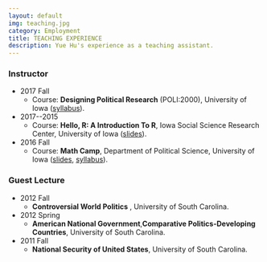 ```yaml
---
layout: default
img: teaching.jpg
category: Employment
title: TEACHING EXPERIENCE
description: Yue Hu's experience as a teaching assistant.
---
```


### Instructor
* 2017 Fall
	+ Course: **Designing Political Research** (POLI:2000), University of Iowa ([syllabus](https://github.com/sammo3182/researchDesign/blob/master/POLI2000_syllabus.pdf)).
* 2017--2015
	+ Course: **Hello, R: A Introduction To R**, Iowa Social Science Research Center, University of Iowa ([slides](slides_gh/slides/rWorkshop/)).
* 2016 Fall
	+ Course: **Math Camp**, Department of Political Science, University of Iowa ([slides](https://github.com/sammo3182/mathCamp/blob/master/mathcamp.html), [syllabus](https://github.com/sammo3182/mathCamp/blob/master/syllabus.pdf)).
	
### Guest Lecture
* 2012 Fall
	+ **Controversial World Politics** , University of South Carolina.
* 2012 Spring
	+ **American National Government**,**Comparative Politics-Developing Countries**, University of South Carolina.
* 2011 Fall
	+ **National Security of United States**, University of South Carolina. 